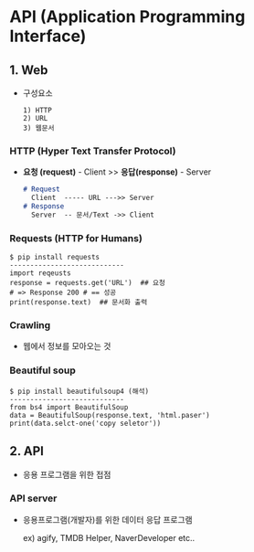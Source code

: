 # API (Application Programming Interface)

## 1. Web

- 구성요소

  ```
  1) HTTP
  2) URL
  3) 웹문서
  ```

### HTTP (Hyper Text Transfer Protocol)

- **요청 (request)** - Client	>>	**응답(response)** - Server

  ```markdown
  # Request
  	Client	----- URL --->>	Server
  # Response
  	Server	-- 문서/Text ->> Client
  ```

### Requests (HTTP for Humans)

```
$ pip install requests
----------------------------
import reqeusts
response = requests.get('URL')  ## 요청
# => Response 200 # == 성공
print(response.text)  ## 문서화 출력
```

### Crawling

- 웹에서 정보를 모아오는 것

### Beautiful soup

```
$ pip install beautifulsoup4 (해석)
----------------------------
from bs4 import BeautifulSoup
data = BeautifulSoup(response.text, 'html.paser')
print(data.selct-one('copy seletor'))
```

## 2. API

- 응용 프로그램을 위한 접점

### API server

- 응용프로그램(개발자)를 위한 데이터 응답 프로그램

  ex) agify, TMDB Helper, NaverDeveloper etc..